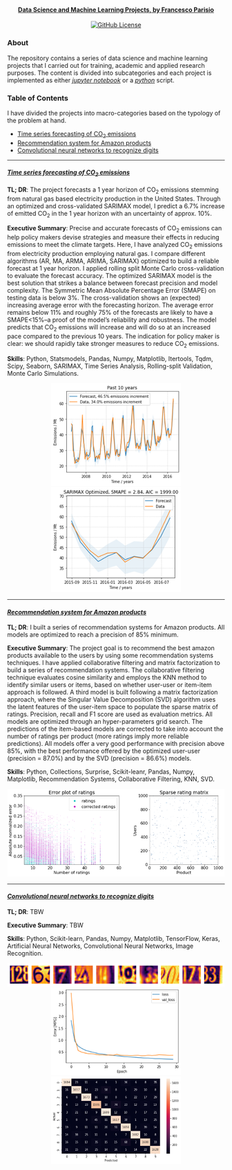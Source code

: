 <h1 align="center">
  <br>
  <a href="https://github.com/fparisio/DataScience">
  <br>
</h1>


<h4 align="center">Data Science and Machine Learning Projects, <a href="https://www.linkedin.com/in/francesco-parisio-b1b53844/" target="blank"> by Francesco Parisio</a></h4>

<p align="center">
  <a href="LICENSE">
    <img src="https://img.shields.io/badge/License-Apache_2.0-blue.svg"
         alt="GitHub License">
  </a>
</p>

### About

The repository contains a series of data science and machine learning projects that I carried out for training, academic and applied research purposes. The content is divided into subcategories and each project is implemented as either *[jupyter notebook](https://jupyter.org/)* or a *[python](https://www.python.org/)* script.

### Table of Contents

I have divided the projects into macro-categories based on the typology of the problem at hand.

- [Time series forecasting of CO<sub>2</sub> emissions](#Time-series)
- [Recommendation system for Amazon products](#Rec-sys)
- [Convolutional neural networks to recognize digits](#CNN)

---
#### *[Time series forecasting of CO<sub>2</sub> emissions](https://github.com/fparisio/DataScience/tree/main/TimeSeriesCO2ForecastNatGas)*

**TL; DR**: The project forecasts a 1 year horizon of CO<sub>2</sub> emissions stemming from natural gas based electricity production in the United States. Through an optimized and cross-validated SARIMAX model, I predict a 6.7% increase of emitted CO<sub>2</sub> in the 1 year horizon with an uncertainty of approx. 10%.


**Executive Summary**: Precise and accurate forecasts of CO<sub>2</sub> emissions can help policy makers devise strategies and measure their effects in reducing emissions to meet the climate targets. Here, I have analyzed CO<sub>2</sub> emissions from electricity production employing natural gas. I compare different algorithms (AR, MA, ARMA, ARIMA, SARIMAX) optimized to build a reliable forecast at 1 year horizon. I applied rolling split Monte Carlo cross-validation to evaluate the forecast accuracy. The optimized SARIMAX model is the best solution that strikes a balance between forecast precision and model complexity. The Symmetric Mean Absolute Percentage Error (SMAPE) on testing data is below 3%. The cross-validation shows an (expected) increasing average error with the forecasting horizon. The average error remains below 11% and roughly 75% of the forecasts are likely to have a SMAPE&lt;15%–a proof of the model’s reliability and robustness. The model predicts that CO<sub>2</sub> emissions will increase and will do so at an increased pace compared to the previous 10 years. The indication for policy maker is clear: we should rapidly take stronger measures to reduce CO<sub>2</sub> emissions.

**Skills**: Python, Statsmodels, Pandas, Numpy, Matplotlib, Itertools, Tqdm, Scipy, Seaborn, SARIMAX, Time Series Analysis, Rolling-split Validation,  Monte Carlo Simulations.

<p align="center">
<img src="Images/past_10_y.png" alt="Training" width="300"/>
<img src="Images/SARIMAX_Optim.png" alt="Validation" width="300"/>
</p>

---
#### *[Recommendation system for Amazon products](https://github.com/fparisio/DataScience/tree/main/RecommendationSystem)*

**TL; DR**: I built a series of recommendation systems for Amazon products. All models are optimized to reach a precision of 85% minimum.

**Executive Summary**: The project goal is to recommend the best amazon products available to the users by using some recommendation systems techniques. I have applied collaborative filtering and matrix factorization to build a series of recommendation systems. The collaborative filtering technique evaluates cosine similarity and employs the KNN method to identify similar users or items, based on whether user-user or item-item approach is followed. A third model is built following a matrix factorization approach, where the Singular Value Decomposition (SVD) algorithm uses the latent features of the user-item space to populate the sparse matrix of ratings. Precision, recall and F1 score are used as evaluation metrics. All models are optimized through an hyper-parameters grid search. The predictions of the item-based models are corrected to take into account the number of ratings per product (more ratings imply more reliable predictions). All models offer a very good performance with precision above 85%, with the best performance offered by the optimized user-user (precision = 87.0%) and by the SVD (precision = 86.6%) models.

**Skills**: Python, Collections, Surprise, Scikit-leanr, Pandas, Numpy, Matplotlib, Recommendation Systems, Collaborative Filtering, KNN, SVD.

<p align="center">
<img src="Images/Rec_Sys.png" alt="erros" width="600"/>
</p>

---
#### *[Convolutional neural networks to recognize digits](https://github.com/fparisio/DataScience/tree/main/RecommendationSystem)*

**TL; DR**: TBW

**Executive Summary**: TBW

**Skills**: Python, Scikit-learn, Pandas, Numpy, Matplotlib, TensorFlow, Keras, Artificial Neural Networks, Convolutional Neural Networks, Image Recognition.

<p align="center">
<img src="Images/digit_recognition.png" alt="erros" width="600"/>
<img src="Images/loss_CNN.png" alt="erros" width="300"/>
<img src="Images/ConfusionMatrix_CNN.png" alt="erros" width="300"/>
</p>
